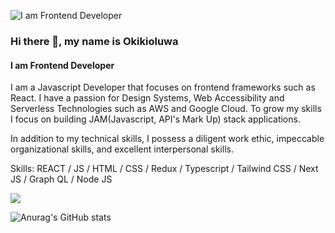 ![I am Frontend Developer](https://arturssmirnovs.github.io/github-profile-readme-generator/images/banner.png)

### Hi there 👋, my name is Okikioluwa
#### I am Frontend Developer

I am a Javascript Developer that focuses on frontend frameworks such as React. I have a passion for Design Systems, Web Accessibility and Serverless Technologies such as AWS and Google Cloud. To grow my skills I focus on building JAM(Javascript, API's Mark Up) stack applications.

In addition to my technical skills, I possess a diligent work ethic, impeccable organizational skills, and excellent interpersonal skills.

Skills:  REACT / JS / HTML / CSS / Redux / Typescript / Tailwind CSS / Next JS / Graph QL / Node JS


![](https://komarev.com/ghpvc/?username=okiki123&color=brightgreen)

![Anurag's GitHub stats](https://github-readme-stats.vercel.app/api?username=okiki123&hide=contribs,prs)



